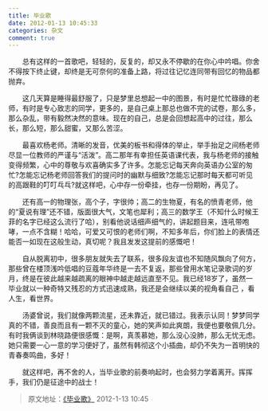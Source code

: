 ```yaml
---
title: 毕业歌 
date: 2012-01-13 10:45:33
categories: 杂文
comment: true
---
```


&emsp;&emsp;总有这样的一首歌吧，轻轻的，反复的，却又永不停歇的在你心中吟唱。你舍不得按下终止键，却终是无可奈何的准备上路，将过往记忆连同带有回忆的物品都抛弃。

&emsp;&emsp;这几天算是睡得最舒服了，只是梦里总想起一中的图景，有时是忙忙碌碌的老师，有时是专心致志的同学，更多的，是自己桌上那总也做不完的试卷，那么多，那么杂乱，带有毅然决然的意味。现在的自己，总是会回想起高中的过往，那么长，那么短，那么甜蜜，又那么苦涩。

&emsp;&emsp;最喜欢杨老师。清晰的发音，优美的板书和得体的举止，举手抬足之间杨老师尽显一位教师的严谨与“活泼”。高二那年有幸担任英语课代表，我与杨老师的接触变得频繁，心中的尊敬与欢喜确实多了许多。怎能忘记每天奔向英语办公室的匆忙?怎能忘记杨老师回答我们的提问时的幽默与细致?怎能忘记那时每天都可听见的高跟鞋的叮叮乓乓?就这样吧，心中存一份牵挂，也存一份期盼，再见了。

&emsp;&emsp;还有高一的物理张，高个子，字很帅；高二的生物夏，有名的愤青老师，他的“夏说有理”还不错，版面很大气，文笔也犀利；高三的数学王（不知什么时候王菲的名字已经这么流行了哈），别看他说话细声细气的，讲起题目来，连吼带咆哮，一点不含糊！哈哈，可爱又可恨的老师们啊，不知多年后，你们脸上的表情还能否一如现在这般生动，真切呢？我且发发这提前的感慨吧！

&emsp;&emsp;自从脱离初中，很多朋友就失去了联系，很多段友谊也不知随风飘向了何方，那些曾在楼顶浅吟低唱的豆蔻年华终是一去不复返，那些曾用水笔记录歌词的岁月，终是在彼此越来越疏离的眼神中越走越远直至不见。我已经18岁了，虽然一毕业就以一种奇特又残忍的方式迅速成熟，我还是会继续以美的视角看自己 ，看人生，看世界。

&emsp;&emsp;汤婆曾说，我们就像两颗流星，还未靠近，就已错过。我表示认同！梦梦同学真的不错，善良而且有一颗不灭的童心，她的笑声如此爽朗，我便也要敬佩几分。有时我俩谈到林晓路便很感慨：是啊，真羡慕她，那么没心没肺，那么无忧无虑。她只需要一心一意的学习便好了，虽然有韩彻这个小插曲，却仍不失为一首明快的青春奏鸣曲，多好！

&emsp;&emsp;就这样吧，再不舍的人，当毕业歌的前奏响起时，也会努力学着离开。挥挥手，我们仍是征途中的战士！

> 原文地址：[《毕业歌》](https://user.qzone.qq.com/2269681280/blog/1326422710) 2012-1-13 10:45